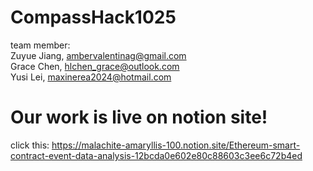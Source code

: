 # CompassHack1025
team member: 
<br />Zuyue Jiang, ambervalentinag@gmail.com
<br />Grace Chen, hlchen_grace@outlook.com
<br />Yusi Lei, maxinerea2024@hotmail.com

# Our work is live on notion site! 
click this: https://malachite-amaryllis-100.notion.site/Ethereum-smart-contract-event-data-analysis-12bcda0e602e80c88603c3ee6c72b4ed
